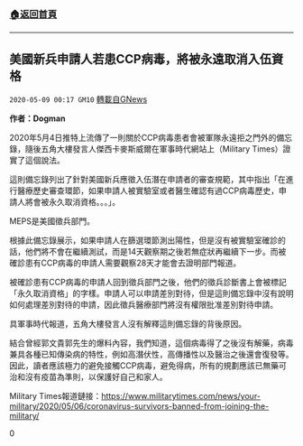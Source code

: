 ###  [:house:返回首頁](https://github.com/ourhimalayas/txt)
---

## 美國新兵申請人若患CCP病毒，將被永遠取消入伍資格
`2020-05-09 00:17 GM10` [轉載自GNews](https://gnews.org/zh-hant/197941/)

**作者：Dogman**

2020年5月4日推特上流傳了一則關於CCP病毒患者會被軍隊永遠拒之門外的備忘錄，隨後五角大樓發言人傑西卡麥斯威爾在軍事時代網站上（Military Times）證實了這個說法。

這則備忘錄列出了針對美國新兵應徵入伍潛在申請者的審查規範，其中指出「在進行醫療歷史審查環節，如果申請人被實驗室或者醫生確認有過CCP病毒歷史，申請人將會被永久取消資格。。。」。

MEPS是美國徵兵部門。

根據此備忘錄展示，如果申請人在篩選環節測出陽性，但是沒有被實驗室確診的話，他們將不會在繼續測試，而是14天觀察期之後若無症狀再繼續下一步。而被確診患有CCP病毒的申請人需要觀察28天才能會去證明部門報道。

被確診患有CCP病毒的申請人回到徵兵部門之後，他們的徵兵診斷書上會被標記「永久取消資格」的字樣。申請人可以申請差別對待，但是這則備忘錄中沒有說明如何處理差別對待的申請，因此徵兵醫療部門將沒有權限批准差別對待申請。

具軍事時代報道，五角大樓發言人沒有解釋這則備忘錄的背後原因。

結合曾經郭文貴郭先生的爆料內容，我們知道，這個病毒得了之後沒有解藥，病毒兼具各種已知傳染病的特性，例如高潛伏性，高傳播性以及醫治之後還會復發等。因此，讀者應該極力的避免接觸CCP病毒，避免得病，所有的規劃應該已無藥可治和沒有疫苗為準則，以保護好自己和家人。

Military Times報道鏈接：https://www.militarytimes.com/news/your-military/2020/05/06/coronavirus-survivors-banned-from-joining-the-military/



0
